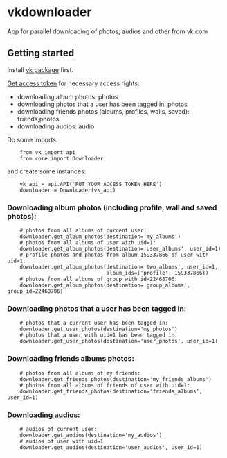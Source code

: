 vkdownloader
============

App for parallel downloading of photos, audios and other from vk.com


Getting started
----------

Install [vk package](https://github.com/Fatal1ty/vk) first.

[Get access token](https://vk.com/developers.php?id=-1_37230422&s=1) for necessary access rights:
* downloading album photos: photos
* downloading photos that a user has been tagged in: photos
* downloading friends photos (albums, profiles, walls, saved): friends,photos
* downloading audios: audio

Do some imports:

```
    from vk import api
    from core import Downloader
```

and create some instances:

```
    vk_api = api.API('PUT_YOUR_ACCESS_TOKEN_HERE')
    downloader = Downloader(vk_api)
```

### Downloading album photos (including profile, wall and saved photos):

```
    # photos from all albums of current user:
    downloader.get_album_photos(destination='my_albums')
    # photos from all albums of user with uid=1:
    downloader.get_album_photos(destination='user_albums', user_id=1)
    # profile photos and photos from album 159337866 of user with uid=1:
    downloader.get_album_photos(destination='two_albums', user_id=1,
                                album_ids=['profile', 159337866])
    # photos from all albums of group with id=22468706:
    downloader.get_album_photos(destination='group_albums', group_id=22468706)
```



### Downloading photos that a user has been tagged in:

```
    # photos that a current user has been tagged in:
    downloader.get_user_photos(destination='my_photos')
    # photos that a user with uid=1 has been tagged in:
    downloader.get_user_photos(destination='user_photos', user_id=1)
```

### Downloading friends albums photos:

```
    # photos from all albums of my friends:
    downloader.get_friends_photos(destination='my_friends_albums')
    # photos from all albums of friends of user with uid=1:
    downloader.get_friends_photos(destination='friends_albums', user_id=1)
```

### Downloading audios:

```
    # audios of current user:
    downloader.get_audios(destination='my_audios')
    # audios of user with uid=1
    downloader.get_audios(destination='user_audios', user_id=1)
```
